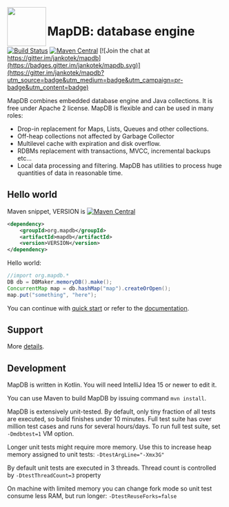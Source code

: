 <img src="https://raw.githubusercontent.com/jankotek/mapdb-site/gh-pages/images/art/rocket-small.png" width=90 height=90 align="left"/>

# MapDB: database engine 

[![Build Status](https://travis-ci.org/jankotek/mapdb.svg?branch=master)](https://travis-ci.org/jankotek/mapdb)
[![Maven Central](https://maven-badges.herokuapp.com/maven-central/org.mapdb/mapdb/badge.svg)](https://search.maven.org/#search%7Cga%7C1%7Cg%3A%22org.mapdb%22%20AND%20a%3Amapdb)
[![Join the chat at https://gitter.im/jankotek/mapdb](https://badges.gitter.im/jankotek/mapdb.svg)](https://gitter.im/jankotek/mapdb?utm_source=badge&utm_medium=badge&utm_campaign=pr-badge&utm_content=badge)


MapDB combines embedded database engine and Java collections.
It is free under Apache 2 license. MapDB is flexible and can be used in many roles:

* Drop-in replacement for Maps, Lists, Queues and other collections.
* Off-heap collections not affected by Garbage Collector
* Multilevel cache with expiration and disk overflow.
* RDBMs replacement with  transactions, MVCC, incremental backups etc…
* Local data processing and filtering. MapDB has utilities to process huge quantities of data in reasonable time.

## Hello world

Maven snippet, VERSION is [![Maven Central](https://maven-badges.herokuapp.com/maven-central/org.mapdb/mapdb/badge.svg)](https://search.maven.org/#search%7Cga%7C1%7Cg%3A%22org.mapdb%22%20AND%20a%3Amapdb)

```xml
<dependency>
    <groupId>org.mapdb</groupId>
    <artifactId>mapdb</artifactId>
    <version>VERSION</version>
</dependency>
```

Hello world:

```java
//import org.mapdb.*
DB db = DBMaker.memoryDB().make();
ConcurrentMap map = db.hashMap("map").createOrOpen();
map.put("something", "here");
```

You can continue with [quick start](https://jankotek.gitbooks.io/mapdb/content/quick-start/) or refer to the  [documentation](https://jankotek.gitbooks.io/mapdb/).

## Support

More [details](http://www.mapdb.org/support/).

## Development

MapDB is written in Kotlin. You will need IntelliJ Idea 15 or newer to edit it.

You can use Maven to build MapDB by issuing command `mvn install`.

MapDB is extensively unit-tested.
By default, only tiny fraction of all tests are executed, so build finishes under 10 minutes.
Full test suite has over million test cases and runs for several hours/days.
To run full test suite, set `-Dmdbtest=1` VM option.

Longer unit tests might require more memory. Use this to increase heap memory assigned to unit tests: `-DtestArgLine="-Xmx3G"`

By default unit tests are executed in 3 threads. Thread count is controlled by `-DtestThreadCount=3` property

On machine with limited memory you can change fork mode so unit test consume less RAM, but run longer: `-DtestReuseForks=false`